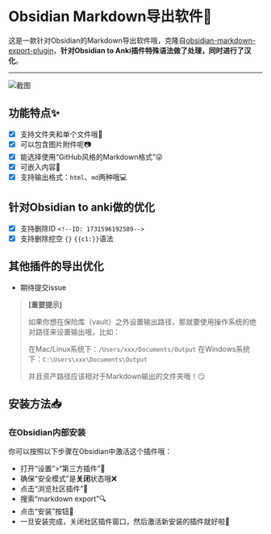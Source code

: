 # Obsidian Markdown导出软件📄

这是一款针对Obsidian的Markdown导出软件哦，克隆自[obsidian-markdown-export-plugin](https://github.com/bingryan/obsidian-markdown-export-plugin)，**针对Obsidian to Anki插件特殊语法做了处理，同时进行了汉化**。

--- 

![截图](./export.gif)

## 功能特点✨

- [x] 支持文件夹和单个文件哦📂
- [x] 可以包含图片附件呢📷
- [x] 能选择使用“GitHub风格的Markdown格式”😜
- [x] 可嵌入内容🎯
- [x] 支持输出格式：`html`、`md`两种哦💻

## 针对Obsidian to anki做的优化

- [x] 支持删除ID  `<!--ID: 1731596192589-->`
- [x] 支持删除挖空 `{}` `{{c1:}}`语法

## 其他插件的导出优化

- 期待提交issue

> **[重要提示]**
>
> 如果你想在保险库（vault）之外设置输出路径，那就要使用操作系统的绝对路径来设置输出哦，比如：
> 
> 在Mac/Linux系统下：`/Users/xxx/Documents/Output`
> 在Windows系统下：`C:\Users\xxx\Documents\Output`
>
> 并且资产路径应该相对于Markdown输出的文件夹哦！😏

## 安装方法📥

### 在Obsidian内部安装

你可以按照以下步骤在Obsidian中激活这个插件哦：

- 打开“设置”>“第三方插件”🧐
- 确保“安全模式”是**关闭**状态哦❌
- 点击“浏览社区插件”👀
- 搜索“markdown export”🔍
- 点击“安装”按钮💾
- 一旦安装完成，关闭社区插件窗口，然后激活新安装的插件就好啦🎉